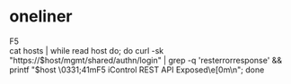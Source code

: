 # oneliner</br>
F5
</br>
cat hosts | while read host do; do curl -sk "https://$host/mgmt/shared/authn/login" | grep -q 'resterrorresponse' && printf "$host \0331;41mF5 iControl REST API Exposed\e[0m\n"; done
